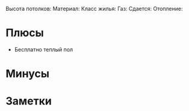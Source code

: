 Высота потолков:
Материал:
Класс жилья:
Газ:
Сдается: 
Отопление:

# Плюсы
- Бесплатно теплый пол

# Минусы

# Заметки